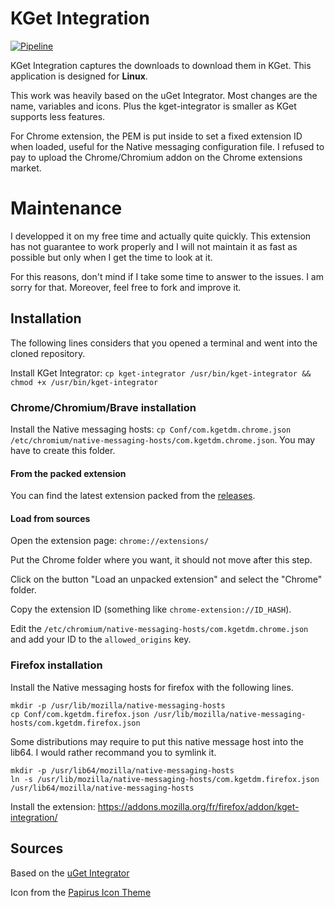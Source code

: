 # KGet Integration

[![Pipeline](https://travis-ci.org/NicolasGuilloux/KGet-Integrator.svg?branch=master)](https://travis-ci.org/NicolasGuilloux/KGet-Integrator)

KGet Integration captures the downloads to download them in KGet. This application is designed for **Linux**.

This work was heavily based on the uGet Integrator. Most changes are the name, variables and icons. Plus the kget-integrator is smaller as KGet supports less features.

For Chrome extension, the PEM is put inside to set a fixed extension ID when loaded, useful for the Native messaging configuration file. I refused to pay to upload the Chrome/Chromium addon on the Chrome extensions market.

# Maintenance

I developped it on my free time and actually quite quickly. This extension has not guarantee to work properly and I will not maintain it as fast as possible but only when I get the time to look at it.

For this reasons, don't mind if I take some time to answer to the issues. I am sorry for that. Moreover, feel free to fork and improve it.


## Installation

The following lines considers that you opened a terminal and went into the cloned repository.

Install KGet Integrator: `cp kget-integrator /usr/bin/kget-integrator && chmod +x /usr/bin/kget-integrator`


### Chrome/Chromium/Brave installation

Install the Native messaging hosts: `cp Conf/com.kgetdm.chrome.json /etc/chromium/native-messaging-hosts/com.kgetdm.chrome.json`. You may have to create this folder.

#### From the packed extension

You can find the latest extension packed from the [releases](https://github.com/NicolasGuilloux/KGet-Integrator/releases).

#### Load from sources

Open the extension page: `chrome://extensions/`

Put the Chrome folder where you want, it should not move after this step.

Click on the button "Load an unpacked extension" and select the "Chrome" folder.

Copy the extension ID (something like `chrome-extension://ID_HASH`).

Edit the `/etc/chromium/native-messaging-hosts/com.kgetdm.chrome.json` and add your ID to the `allowed_origins` key.


### Firefox installation

Install the Native messaging hosts for firefox with the following lines.

```
mkdir -p /usr/lib/mozilla/native-messaging-hosts
cp Conf/com.kgetdm.firefox.json /usr/lib/mozilla/native-messaging-hosts/com.kgetdm.firefox.json
```

Some distributions may require to put this native message host into the lib64. I would rather recommand you to symlink it.

```
mkdir -p /usr/lib64/mozilla/native-messaging-hosts
ln -s /usr/lib/mozilla/native-messaging-hosts/com.kgetdm.firefox.json /usr/lib64/mozilla/native-messaging-hosts
```

Install the extension: https://addons.mozilla.org/fr/firefox/addon/kget-integration/


## Sources

Based on the [uGet Integrator](https://github.com/ugetdm/uget-integrator)

Icon from the [Papirus Icon Theme](https://github.com/PapirusDevelopmentTeam/papirus-icon-theme)
